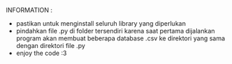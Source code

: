 INFORMATION :

- pastikan untuk menginstall seluruh library yang diperlukan
- pindahkan file .py di folder tersendiri karena saat pertama dijalankan program akan membuat beberapa database .csv ke direktori yang sama dengan direktori file .py
- enjoy the code :3
